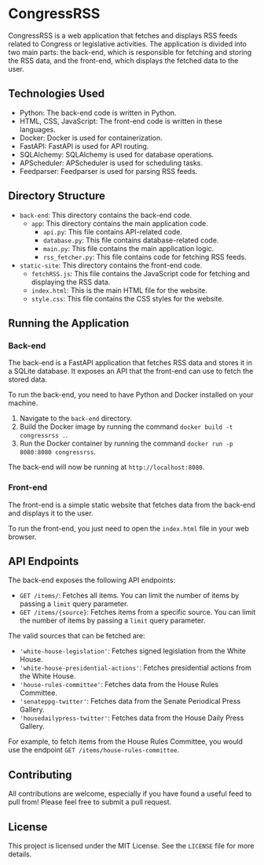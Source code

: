 # CongressRSS

CongressRSS is a web application that fetches and displays RSS feeds related to Congress or legislative activities. The application is divided into two main parts: the back-end, which is responsible for fetching and storing the RSS data, and the front-end, which displays the fetched data to the user.

## Technologies Used

- Python: The back-end code is written in Python.
- HTML, CSS, JavaScript: The front-end code is written in these languages.
- Docker: Docker is used for containerization.
- FastAPI: FastAPI is used for API routing.
- SQLAlchemy: SQLAlchemy is used for database operations.
- APScheduler: APScheduler is used for scheduling tasks.
- Feedparser: Feedparser is used for parsing RSS feeds.

## Directory Structure

- `back-end`: This directory contains the back-end code.
  - `app`: This directory contains the main application code.
    - `api.py`: This file contains API-related code.
    - `database.py`: This file contains database-related code.
    - `main.py`: This file contains the main application logic.
    - `rss_fetcher.py`: This file contains code for fetching RSS feeds.
- `static-site`: This directory contains the front-end code.
  - `fetchRSS.js`: This file contains the JavaScript code for fetching and displaying the RSS data.
  - `index.html`: This is the main HTML file for the website.
  - `style.css`: This file contains the CSS styles for the website.

## Running the Application

### Back-end

The back-end is a FastAPI application that fetches RSS data and stores it in a SQLite database. It exposes an API that the front-end can use to fetch the stored data.

To run the back-end, you need to have Python and Docker installed on your machine.

1. Navigate to the `back-end` directory.
2. Build the Docker image by running the command `docker build -t congressrss .`.
3. Run the Docker container by running the command `docker run -p 8080:8080 congressrss`.

The back-end will now be running at `http://localhost:8080`.

### Front-end

The front-end is a simple static website that fetches data from the back-end and displays it to the user.

To run the front-end, you just need to open the `index.html` file in your web browser.

## API Endpoints

The back-end exposes the following API endpoints:

- `GET /items/`: Fetches all items. You can limit the number of items by passing a `limit` query parameter.
- `GET /items/{source}`: Fetches items from a specific source. You can limit the number of items by passing a `limit` query parameter.

The valid sources that can be fetched are:
- `'white-house-legislation'`: Fetches signed legislation from the White House.
- `'white-house-presidential-actions'`: Fetches presidential actions from the White House.
- `'house-rules-committee'`: Fetches data from the House Rules Committee.
- `'senateppg-twitter'`: Fetches data from the Senate Periodical Press Gallery.
- `'housedailypress-twitter'`: Fetches data from the House Daily Press Gallery.

For example, to fetch items from the House Rules Committee, you would use the endpoint `GET /items/house-rules-committee`.

## Contributing

All contributions are welcome, especially if you have found a useful feed to pull from! Please feel free to submit a pull request.

## License

This project is licensed under the MIT License. See the `LICENSE` file for more details.
